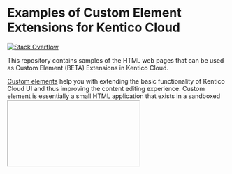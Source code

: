 # Examples of Custom Element Extensions for Kentico Cloud

[![Stack Overflow](https://img.shields.io/badge/Stack%20Overflow-ASK%20NOW-FE7A16.svg?logo=stackoverflow&logoColor=white)](https://stackoverflow.com/tags/kentico-cloud)

This repository contains samples of the HTML web pages that can be used as Custom Element (BETA) Extensions in Kentico Cloud.

[Custom elements](https://developer.kenticocloud.com/docs/integrating-content-editing-features) help you with extending the basic functionality of Kentico Cloud UI and thus improving the content editing experience. Custom element is essentially a small HTML application that exists in a sandboxed <iframe> and interacts with the [Kentico Cloud](https://kenticocloud.com/) app via the [Custom Elements API](https://developer.kenticocloud.com/reference#custom-elements-api).

Note that Custom elements are only supported in the latest versions of our SDKs.

# Custom elements' samples overview
## ColorPicker
[ColorPicker](https://github.com/Kentico/custom-element-samples/blob/master/ColorPicker/color-picker.html) is a simple Custom element based on a [color-picker](https://github.com/tovic/color-picker) JavaScript library. It allows user to choose a color from palette and sets it as a HEX string, e.g. '#ff0000' for red color, '#00ff00' for green, and so on. Selected color is then seen as the Custom element's background. When the element is disabled, its color palette is still visible in a content item but does not react when clicked on.

## Markdown editor
[Markdown editor](https://github.com/Kentico/custom-element-samples/blob/master/Markdown/markdown.html) is a WYSIWYG Custom element which allows users to write formatted text using [SimpleMDE](https://github.com/sparksuite/simplemde-markdown-editor). In this sample element, you can find examples of setting dynamic height and reacting on the window 'resize' events. When the element is disabled, the editor is set to the readonly mode.

# How to create a custom element
You can find a detailed tutorial on how to create a Custom element in our [documentation](https://developer.kenticocloud.com/docs/integrating-content-editing-features).

## Custom element devkit
To make development of custom elements as easy as possible, we created a [custom element devkit](https://github.com/Kentico/custom-element-devkit). The devkit includes Kentico Cloud alike wireframe and mocked API to enable seamless debugging experience. It is also capable of minimizing all assets and preparing custom element for production use.

## Styling your custom elements

By including Kentico Cloud default styles, you can make your Custom element look consistent with the rest of the UI.

The [/shared](https://github.com/Kentico/custom-element-samples/tree/master/shared) folder in this GitHub repository contains:

* [custom-element.css](https://github.com/Kentico/custom-element-samples/blob/master/shared/custom-element.css) – a CSS stylesheet
* [kentico-icons-v1.6.0.woff](https://github.com/Kentico/custom-element-samples/blob/master/shared/kentico-icons-v1.6.0.woff) – a font file
* [examples.html](https://github.com/Kentico/custom-element-samples/blob/master/shared/examples.html) – An HTML page containing the implementation details and an HTML markup of some of the basic elements. See also the link in Demo section.

We recommend you clone the files and host them locally yourself. The `kentico-icons-v1.6.0.woff` file needs to be hosted in the same directory as the CSS stylesheet to be properly linked.

# Demo 
If you plan on using these demo examples in your own production project, we recommend you to clone this repository. This way, you will not be affected by the possible changes made to the Custom elements in the future.
- ColorPicker - [https://kentico.github.io/custom-element-samples/ColorPicker/color-picker.html](https://kentico.github.io/custom-element-samples/ColorPicker/color-picker.html)
- Markdown editor - [https://kentico.github.io/custom-element-samples/Markdown/markdown.html](https://kentico.github.io/custom-element-samples/Markdown/markdown.html)
- CSS usage examples - [https://kentico.github.io/custom-element-samples/shared/examples.html](https://kentico.github.io/custom-element-samples/shared/examples.html)

# Feedback & Contributing

You can contribute by implementing a Custom Element Extension of your choice or pick one from the [ideas](https://github.com/Kentico/custom-element-samples/issues). Create an HTML web page, include the Custom Elements API in the code, describe what your element does in the Readme file, and send us a pull request. 

We'll also appreciate if you [submit your ideas](https://github.com/Kentico/custom-element-samples/issues) for custom elements or vote for [the existing ones](https://github.com/Kentico/custom-element-samples/issues).

Check out the [Contributing](https://github.com/Kentico/custom-element-samples/blob/master/CONTRIBUTING.md) page to see the best places to file issues, start discussions, and begin contributing.

## Disclaimer

The custom elements in this repository are subject to change. If you wish to use them on a live project, please fork this repository and reference your repository URL in Kentico Cloud custom element configuration.
Some of the custom elements may require further configuration such as custom API keys or be subject to CORS limitation. In those cases please fork the source code repository and adjust the configuration in your repository according to instructions in the element's README file.

# Custom Elements Contest 2019

**UPDATE: We are pushing the contest deadline to 14th of April! So keep up, finish your elements and create pull requests. Any pull request that makes it till midnight on 14th of April is included!**

We all like to play! During the March of 2019 we are hosting the Custom Elements Contest 2019. Do you have what it takes to code an awesome Custom Element and compete with others for $150 Amazon vouchers? Then take a look at these few rules we've put together:

* The contest runs between 1st and 31st of March 2019 (**UPDATE: contest deadline pushed to 14th of April 2019**)
* Every extension submitted between these dates is automatically included in the contest
* Every extension must comply with all applicable licenses
* Every extension must be submitted only by its author
* Every submission (pull request) must follow these rules:
  * extension is stored within a folder named after it
  * the folder contains compiled and minimized code of the custom element extension (html, css, js) and markdown file with documentation (how to set it up, etc.)
  * the documentation must contain a link to the source code repository (if there is any) of the custom element extension
  * the source code is licensed under MIT
* Prize for top 10 winning custom element extensions is $150 Amazon voucher. Winning authors who are non-US residents will be eligible to claim a virtual visa card to the same value.
* Every custom element extension will be evaluated in following areas:
  * innovation/originality - does the extension use some new concepts, is it somehow different from what we are used to?
  * usefulness - is it an extension to be used by many users or is meant for a very specific, niche segment?
  * complexity - is it a prefilled drop-down list vs. complex selection dialog with plenty of JS logic
  * quality - is it bug-free?
* Custom element extensions will be evaluated by Kentico internal committee after the end of the contest
* Ideas for custom element extensions may be optionally picked from our list at https://github.com/Kentico/custom-element-samples/issues

## How to contribute to the repository and be included in the contest?

* Pull requests are to be submitted to https://github.com/Kentico/custom-element-samples
* Every custom element extension submitted between 1st and 31st of March 2019 is automatically included in the contest
* If you are working on a custom element extension based on an idea from our list, let us know via GitHub issues and we will assign the issue to you. (**UPDATE: contest deadline pushed to 14th of April 2019**)

## Winners
If your custom element extension will place in the top 10, we will get in touch with you via GitHub to collect your contact info so that you can receive your prize. Please make sure your GitHub contact info is current.

If you have any questions regarding the Custom Elements Contest 2019, please [get in touch with us](mailto:developerscommunity@kentico.com).



![Analytics](https://kentico-ga-beacon.azurewebsites.net/api/UA-69014260-4/Kentico/custom-element-samples?pixel)
